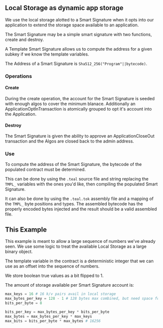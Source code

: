 Local Storage as dynamic app storage
-------------------------------------

We use the local storage alotted to a Smart Signature when it opts into our application to extend the storage space available to an application.

The Smart Signature may be a simple smart signature with two functions, create and destroy. 

A Template Smart Signature allows us to compute the address for a given subkey if we know the template variables.

The Address of a Smart Signature is `Sha512_256("Program"||bytecode)`.  


### Operations

#### Create

During the create operation, the account for the Smart Signature is seeded with enough algos to cover the minimum blanace.  Additionally an ApplicationOptInTransaction is atomically grouped to opt it's account into the Application.

#### Destroy

The Smart Signature is given the ability to approve an ApplicationCloseOut transaction and the Algos are closed back to the admin address. 


### Use

To compute the address of the Smart Signature, the bytecode of the populated contract must be determined. 

This can be done by using the `.teal` source file and string replacing the `TMPL_` variables with the ones you'd like, then compiling the populated Smart Signature.

It can also be done by using the `.teal.tok` assembly file and a mapping of the `TMPL_` byte positions and types. The assembled bytecode has the properly encoded bytes injected and the result should be a valid assembled file.



## This Example

This example is meant to allow a large sequence of numbers we've already seen. We use some logic to treat the available Local Storage as a large binary object. 

The template variable in the contract is a deterministic integer that we can use as an offset into the sequence of numbers. 

We store boolean true values as a bit flipped to 1. 

The amount of storage available per Smart Signature account is: 

```py
max_keys = 16 # 16 k/v pairs avail in local storage
max_bytes_per_key = 128 - 1 # 128 bytes max combined, but need space for a key
bits_per_byte = 8 

bits_per_key = max_bytes_per_key * bits_per_byte
max_bytes = max_bytes_per_key * max_keys
max_bits = bits_per_byte * max_bytes # 16256
```




